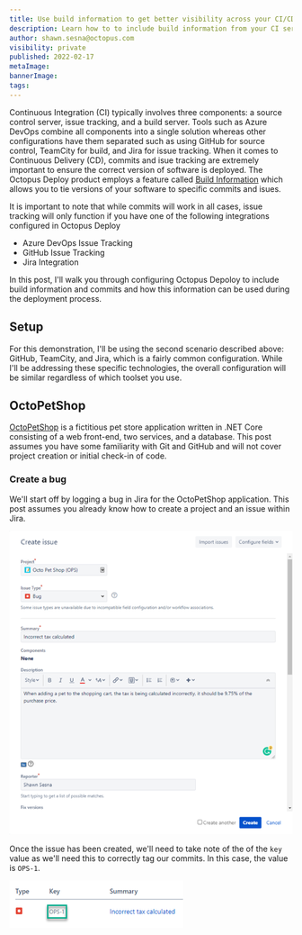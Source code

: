 ```yaml
---
title: Use build information to get better visibility across your CI/CD pipeline from build to deployment
description: Learn how to to include build information from your CI server in your CD processes. 
author: shawn.sesna@octopus.com 
visibility: private
published: 2022-02-17
metaImage: 
bannerImage: 
tags:
---
```


Continuous Integration (CI) typically involves three components: a source control server, issue tracking, and a build server.  Tools such as Azure DevOps combine all components into a single solution whereas other configurations have them separated such as using GitHub for source control, TeamCity for build, and Jira for issue tracking.  When it comes to Continuous Delivery (CD), commits and isue tracking are extremely important to ensure the correct version of software is deployed.  The Octopus Deploy product employs a feature called [Build Information](https://octopus.com/docs/packaging-applications/build-servers#build-information) which allows you to tie versions of your software to specific commits and isues.  

It is important to note that while commits will work in all cases, issue tracking will only function if you have one of the following integrations configured in Octopus Deploy
- Azure DevOps Issue Tracking
- GitHub Issue Tracking
- Jira Integration

In this post, I'll walk you through configuring Octopus Depoloy to include build information and commits and how this information can be used during the deployment process.

## Setup
For this demonstration, I'll be using the second scenario described above: GitHub, TeamCity, and Jira, which is a fairly common configuration.  While I'll be addressing these specific technologies, the overall configuration will be similar regardless of which toolset you use.

## OctoPetShop
[OctoPetShop](https://github.com/OctopusSamples/OctoPetShop) is a fictitious pet store application written in .NET Core consisting of a web front-end, two services, and a database.  This post assumes you have some familiarity with Git and GitHub and will not cover project creation or initial check-in of code.

### Create a bug
We'll start off by logging a bug in Jira for the OctoPetShop application.  This post assumes you already know how to create a project and an issue within Jira.

![](jira-issue.png)
  
Once the issue has been created, we'll need to take note of the of the `key` value as we'll need this to correctly tag our commits.  In this case, the value is `OPS-1`.

![](jira-issue-ops-1.png)


